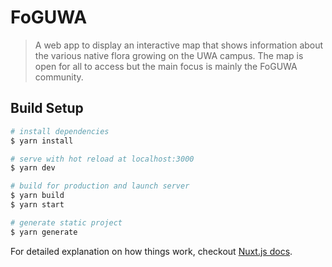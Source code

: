 # FoGUWA

> A web app to display an interactive map that shows information about the various native flora growing on the UWA campus. The map is open for all to access but the main focus is mainly the FoGUWA community.

## Build Setup

``` bash
# install dependencies
$ yarn install

# serve with hot reload at localhost:3000
$ yarn dev

# build for production and launch server
$ yarn build
$ yarn start

# generate static project
$ yarn generate
```

For detailed explanation on how things work, checkout [Nuxt.js docs](https://nuxtjs.org).
